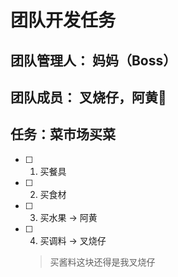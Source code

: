 # 团队开发任务

## 团队管理人： 妈妈（Boss）

## 团队成员： 叉烧仔，阿黄🐶

## 任务：菜市场买菜

- [ ] 1. 买餐具
- [ ] 2. 买食材
- [ ] 3. 买水果 -> 阿黄
- [ ] 4. 买调料 -> 叉烧仔
  > 买酱料这块还得是我叉烧仔

